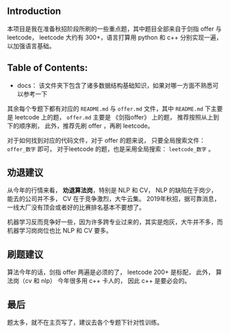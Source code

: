 ## Introduction

本项目是我在准备秋招阶段所刷的一些重点题，其中题目全部来自于剑指 offer 与 leetcode， leetcode 大约有 300+，语言打算用 python 和 c++ 分别实现一遍，以加强语言基础。

## Table of Contents:

- docs： 该文件夹下包含了诸多数据结构基础知识，如果对哪一方面不熟悉可以参考一下

其余每个专题下都有对应的 `README.md` 与 `offer.md` 文件，其中 `README.md` 下主要是 leetcode 上的题， `offer.md` 主要是 《剑指offer》 上的题， 推荐按照从上到下的顺序刷， 此外，推荐先刷 offer ，再刷 leetcode。 

对于如何找到对应的代码文件，对于 offer 的题来说， 只要全局搜索文件： `offer_数字` 即可， 对于leetcode 的题，也是采用全局搜索： `leetcode_数字` 。

## 劝退建议

从今年的行情来看， **劝退算法岗**，特别是 NLP 和 CV， NLP 的缺陷在于岗少，能去的公司并不多， CV 在于竞争激烈，大牛云集。 2019年秋招，据可靠消息，一线大厂没有顶会或者好的比赛排名基本不要想了。 

机器学习反而竞争好一些，因为许多跨专业过来的，其实是炮灰，大牛并不多，而机器学习岗岗位也比 NLP 和 CV 要多。

## 刷题建议

算法今年的话，剑指 offer 两遍是必须的了， leetcode 200+ 是标配， 此外， 算法岗（cv 和 nlp） 今年很多用 c++ 卡人的， 因此 c++ 是要必会的。

## 最后

题太多，就不在主页写了，建议去各个专题下针对性训练。